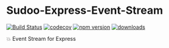 # Sudoo-Express-Event-Stream

[![Build Status](https://travis-ci.com/SudoDotDog/Sudoo-Express-Event-Stream.svg?branch=master)](https://travis-ci.com/SudoDotDog/Sudoo-Express-Event-Stream)
[![codecov](https://codecov.io/gh/SudoDotDog/Sudoo-Express-Event-Stream/branch/master/graph/badge.svg)](https://codecov.io/gh/SudoDotDog/Sudoo-Express-Event-Stream)
[![npm version](https://badge.fury.io/js/%40sudoo%2Fexpress-event-stream.svg)](https://www.npmjs.com/package/@sudoo/express-event-stream)
[![downloads](https://img.shields.io/npm/dm/@sudoo/express-event-stream.svg)](https://www.npmjs.com/package/@sudoo/express-event-stream)

:boom: Event Stream for Express
